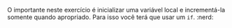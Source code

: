 O importante neste exercício é inicializar uma variável local e incrementá-la somente quando apropriado. Para isso você terá que usar um `if`. :nerd: